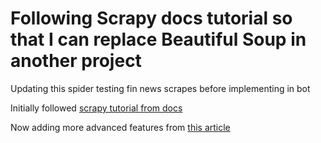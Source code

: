 # Following Scrapy docs tutorial so that I can replace Beautiful Soup in another project

Updating this spider testing fin news scrapes before implementing in bot

Initially followed [scrapy tutorial from docs](https://docs.scrapy.org/en/latest/intro/tutorial.html)

Now adding more advanced features from [this article](https://towardsdatascience.com/a-minimalist-end-to-end-scrapy-tutorial-part-ii-b917509b73f7)
